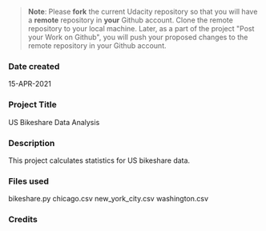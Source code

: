 >**Note**: Please **fork** the current Udacity repository so that you will have a **remote** repository in **your** Github account. Clone the remote repository to your local machine. Later, as a part of the project "Post your Work on Github", you will push your proposed changes to the remote repository in your Github account.

### Date created
15-APR-2021

### Project Title
US Bikeshare Data Analysis

### Description
This project calculates statistics for US bikeshare data.

### Files used
bikeshare.py
chicago.csv
new_york_city.csv
washington.csv

### Credits

